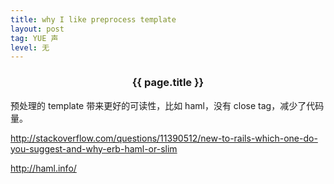 ```yaml
---
title: why I like preprocess template
layout: post
tag: YUE 声
level: 无
---
```

<h3 class="graf--h3" style="text-align: center"> {{ page.title }}</h3>

预处理的 template 带来更好的可读性，比如 haml，没有 close tag，减少了代码量。

http://stackoverflow.com/questions/11390512/new-to-rails-which-one-do-you-suggest-and-why-erb-haml-or-slim

http://haml.info/

